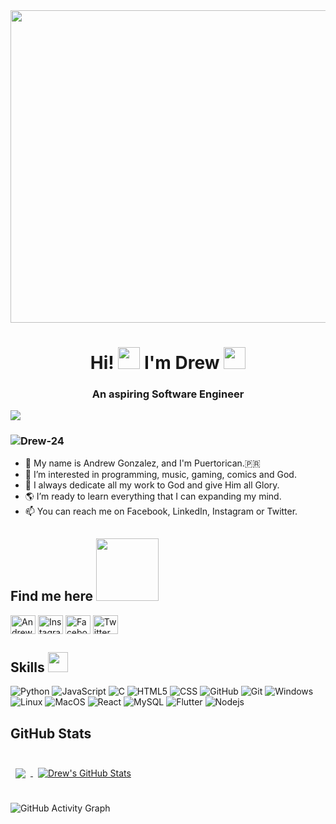 <img align="center" src=https://img.search.brave.com/TzOwej2-1z0dfTJWV0E7nDbaAfAh_MRu0zVumkalWfk/rs:fit:540:260:1/g:ce/aHR0cDovL3BhMS5u/YXJ2aWkuY29tLzYw/NzMvYWM3MjI3NDdl/OTJkNTc0ZTFkZmQ4/OWM4NzUxYTE2ZmUw/NjA2M2UwNl9ocS5n/aWY.gif width=850 height=500/>
<h1 align="center">Hi! <img src = "https://c.tenor.com/H4h_7mBCu7wAAAAi/peace-peace-out.gif" width = 35px> I'm Drew <img src = "https://c.tenor.com/s4yHddWuaDIAAAAi/glasses-shades-on.gif" width = 35px></h1>
<h3 align="center">An aspiring Software Engineer</h3>
<a href='https://github.com/Drew-24/Drew-24/blob/master/Andrew%20Resume.pdf'><img align="center" src="https://img.shields.io/badge/RESUME-important?style=for-the-badge"></a>
 
<h3 align="left"> <img src="https://komarev.com/ghpvc/?username=Drew-246&label=Profile%20views&color=0e75b6&style=flat" alt="Drew-24" /> </h3>

- 👋 My name is Andrew Gonzalez, and I'm Puertorican.🇵🇷
- 👀 I’m interested in programming, music, gaming, comics and God.
- 🌱 I always dedicate all my work to God and give Him all Glory.
- 🌎 I’m ready to learn everything that I can expanding my mind.
- 📫 You can reach me on Facebook, LinkedIn, Instagram or Twitter.

<h2> Find me here <img src='https://raw.githubusercontent.com/ShahriarShafin/ShahriarShafin/main/Assets/handshake.gif' width="100px"> </h2>
<a href=https://www.linkedin.com/in/andrew-gonzález-13b303215/" target="blank"><img align="center" src="https://raw.githubusercontent.com/rahuldkjain/github-profile-readme-generator/master/src/images/icons/Social/linked-in-alt.svg" alt="Andrew Gonzalez" height="30" width="40" /></a> 
<a href="https://instagram.com/_drew_24_" target="blank"><img align="center" src="https://raw.githubusercontent.com/rahuldkjain/github-profile-readme-generator/master/src/images/icons/Social/instagram.svg" alt="Instagram" height="30" width="40" /></a>
<a href="https://facebook.com/Awgon24" target="blank"><img align="center" src="https://raw.githubusercontent.com/rahuldkjain/github-profile-readme-generator/master/src/images/icons/Social/facebook.svg" alt="Facebook" height="30" width="40" /></a>
<a href="https://twitter.com/eldrew24" target="blank"><img align="center" src="https://raw.githubusercontent.com/rahuldkjain/github-profile-readme-generator/master/src/images/icons/Social/twitter.svg" alt="Twitter" height="30" width="40" /></a>
 
</p>

<!---
Drew-24/Drew-24 is a ✨ special ✨ repository because its `README.md` (this file) appears on your GitHub profile.
You can click the Preview link to take a look at your changes.
--->
<h2> Skills  <img src = "https://media2.giphy.com/media/QssGEmpkyEOhBCb7e1/giphy.gif?cid=ecf05e47a0n3gi1bfqntqmob8g9aid1oyj2wr3ds3mg700bl&rid=giphy.gif" width = 32px> </h2>
<p align="center">

![Python](https://img.shields.io/badge/-Python-000?&logo=Python)
![JavaScript](https://img.shields.io/badge/-JavaScript-000?&logo=JavaScript)
![C](https://img.shields.io/badge/-C-000?&logo=C)
![HTML5](https://img.shields.io/badge/-HTML5-000?&logo=HTML5)
![CSS](https://img.shields.io/badge/-CSS-000?&logo=css3)
![GitHub](https://img.shields.io/badge/-GitHub-000?&logo=GitHub)
![Git](https://img.shields.io/badge/-Git-000?&logo=Git)
![Windows](https://img.shields.io/badge/-Windows-000?&logo=Windows)
![Linux](https://img.shields.io/badge/-Linux-000?&logo=Linux)
![MacOS](https://img.shields.io/badge/-MacOS-000?&logo=MacOS)
![React](https://img.shields.io/badge/-React-000?&logo=React)
![MySQL](https://img.shields.io/badge/-MySQL-000?&logo=MySQL)
![Flutter](https://img.shields.io/badge/-Flutter-000?&logo=Flutter)
![Nodejs](https://img.shields.io/badge/-Node.js-000?&logo=Node.js)

## GitHub Stats
<br>

<a href="https://github.com/Drew-24">
  <img align="center" style="margin:0.5rem" src="https://github-readme-stats.vercel.app/api/top-langs/?username=Drew-24&theme=dark&show_icons=true" />
</a>

<a href="https://github.com/Drew-24">
  <img align="center" style="margin:0.5rem" src="https://github-readme-stats.vercel.app/api?username=Drew-24&theme=dark&show_icons=true" alt="Drew's GitHub Stats" />
</a>

<br>
<br>

![GitHub Activity Graph](https://activity-graph.herokuapp.com/graph?username=Drew-24&bg_color=000000&color=4fff67&line=4fff67&point=fffff&area=true&hide_border=true)
